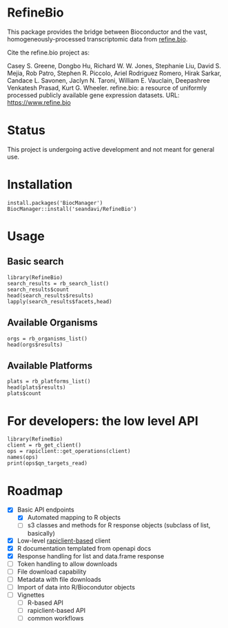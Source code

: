 # RefineBio

This package provides the bridge between Bioconductor and the vast, 
homogeneously-processed transcriptomic
data from [refine.bio](https://www.refine.bio).


Cite the refine.bio project as:

Casey S. Greene, Dongbo Hu, Richard W. W. Jones, Stephanie Liu, David S. Mejia, Rob Patro, Stephen R. Piccolo, Ariel Rodriguez Romero, Hirak Sarkar, Candace L. Savonen, Jaclyn N. Taroni, William E. Vauclain, Deepashree Venkatesh Prasad, Kurt G. Wheeler. refine.bio: a resource of uniformly processed publicly available gene expression datasets. URL: https://www.refine.bio


# Status

This project is undergoing active development and not meant for general use.

# Installation

```{r}
install.packages('BiocManager')
BiocManager::install('seandavi/RefineBio')
```

# Usage

## Basic search

```{r}
library(RefineBio)
search_results = rb_search_list()
search_results$count
head(search_results$results)
lapply(search_results$facets,head)
```

## Available Organisms

```{r}
orgs = rb_organisms_list()
head(orgs$results)
```

## Available Platforms

```{r}
plats = rb_platforms_list()
head(plats$results)
plats$count
```


# For developers: the low level API 

```{r}
library(RefineBio)
client = rb_get_client()
ops = rapiclient::get_operations(client)
names(ops)
print(ops$qn_targets_read)
```

# Roadmap

- [x] Basic API endpoints
  - [x] Automated mapping to R objects
  - [ ] s3 classes and methods for R response objects (subclass of list, basically)
- [x] Low-level [rapiclient-based](https://github.com/bergant/rapiclient) client
- [x] R documentation templated from openapi docs
- [x] Response handling for list and data.frame response
- [ ] Token handling to allow downloads
- [ ] File download capability
- [ ] Metadata with file downloads
- [ ] Import of data into R/Biocondutor objects
- [ ] Vignettes
  - [ ] R-based API
  - [ ] rapiclient-based API
  - [ ] common workflows
